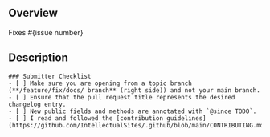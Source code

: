 ## Overview
<!--  Please describe which issue this pull request targets.

If there is no issue, delete the "Fixes" part.
-->

Fixes #{issue number}

## Description
<!-- Please describe what this pull request does. -->

```[tasklist]
### Submitter Checklist
- [ ] Make sure you are opening from a topic branch (**/feature/fix/docs/ branch** (right side)) and not your main branch.
- [ ] Ensure that the pull request title represents the desired changelog entry.
- [ ] New public fields and methods are annotated with `@since TODO`.
- [ ] I read and followed the [contribution guidelines](https://github.com/IntellectualSites/.github/blob/main/CONTRIBUTING.md).
```
